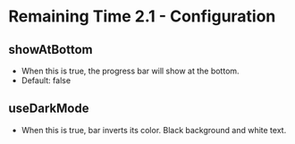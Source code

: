 # Remaining Time 2.1 - Configuration

## showAtBottom

- When this is true, the progress bar will show at the bottom.
- Default: false

## useDarkMode

- When this is true, bar inverts its color. Black background and white text.